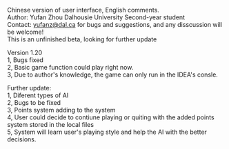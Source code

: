 Chinese version of user interface, English comments.  
Author: Yufan Zhou Dalhousie University Second-year student  
Contact: yufanz@dal.ca for bugs and suggestions, and any disscussion will be welcome!  
This is an unfinished beta, looking for further update  

Version 1.20  
1, Bugs fixed  
2, Basic game function could play right now.  
3, Due to author's knowledge, the game can only run in the IDEA's consle.  
  
  
Further update:  
1, Diferent types of AI  
2, Bugs to be fixed  
3, Points system adding to the system  
4, User could decide to contiune playing or quiting with the added points system stored in the local files  
5, System will learn user's playing style and help the AI with the better decisions.  
